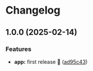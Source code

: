 # Changelog

## 1.0.0 (2025-02-14)


### Features

* **app:** first release 🎉 ([ad95c43](https://github.com/FabrizioCafolla/py-secscan/commit/ad95c43981467fed14436adfaa29e9b748a9258a))
